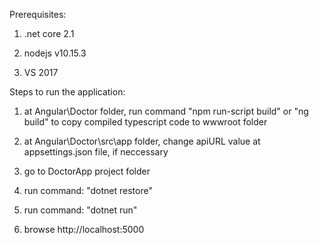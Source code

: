 ﻿Prerequisites:

1. .net core 2.1

2. nodejs v10.15.3

3. VS 2017



Steps to run the application:

1. at Angular\Doctor folder, run command "npm run-script build" or "ng build" to copy compiled typescript code to wwwroot folder

2. at Angular\Doctor\src\app folder, change apiURL value at appsettings.json file, if neccessary

3. go to DoctorApp project folder

4. run command: "dotnet restore"

5. run command: "dotnet run"

6. browse http://localhost:5000
